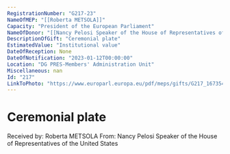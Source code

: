 ```yaml
---
RegistrationNumber: "G217-23"
NameOfMEP: "[[Roberta METSOLA]]"
Capacity: "President of the European Parliament"
NameOfDonor: "[[Nancy Pelosi Speaker of the House of Representatives of the United States]]"
DescriptionOfGift: "Ceremonial plate"
EstimatedValue: "Institutional value"
DateOfReception: None
DateOfNotification: "2023-01-12T00:00:00"
Location: "DG PRES-Members' Administration Unit"
Miscellaneous: nan
Id: "217"
LinkToPhoto: "https://www.europarl.europa.eu/pdf/meps/gifts/G217_1673540317282.jpg#"
---
```


# Ceremonial plate

Received by: Roberta METSOLA
From: Nancy Pelosi Speaker of the House of Representatives of the United States
